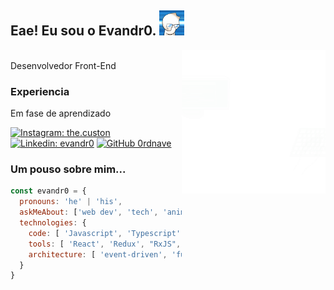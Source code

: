 <h2> Eae! Eu sou o Evandr0. <img src="https://raw.githubusercontent.com/0rdnave/0rdnave/main/mr_onion.webp" width="40"></h2>
<img align='right' src="https://raw.githubusercontent.com/0rdnave/0rdnave/main/Code%20typing.gif" width="230">

<!--<<a href="https://www.yandeh.com.br">Yandeh </a><img src="https://raw.githubusercontent.com/0rdnave/0rdnave/main/programming-crazy.gif" width="40"> 
</em></p>-->
</br>Desenvolvedor Front-End


### Experiencia 
<p>Em fase de aprendizado</p>

[![Instagram: the.custon](https://img.shields.io/badge/-the.custon-ae4ee6?style=flat-square&logo=Instagram&logoColor=white&link=https://www.instagram.com/the.custon/)](https://www.instagram.com/the.custon)
[![Linkedin: evandr0](https://img.shields.io/badge/-evandr0-blue?style=flat-square&logo=Linkedin&logoColor=white&link=https://www.linkedin.com/in/evandr0/)](https://www.linkedin.com/in/evandr0/)
[![GitHub 0rdnave](https://img.shields.io/github/followers/0rdnave?label=follow&style=social)](https://github.com/0rdnave)


### Um pouso sobre mim...  

```javascript
const evandr0 = {
  pronouns: 'he' | 'his',
  askMeAbout: ['web dev', 'tech', 'anime', 'game', 'geekThings' ], 
  technologies: {
    code: [ 'Javascript', 'Typescript', 'HTML', 'CSS', 'C', 'Java' ],
    tools: [ 'React', 'Redux', "RxJS", 'Node', 'Styled-Components', 'Jest', 'Material-UI' ],
    architecture: [ 'event-driven', 'functional-programming', 'design-systemPattern' ]
  }  
}
```
